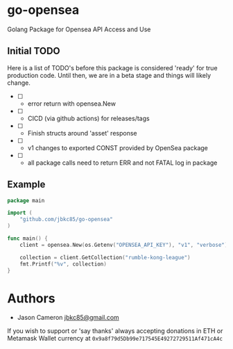 # go-opensea

Golang Package for Opensea API Access and Use

## Initial TODO

Here is a list of TODO's before this package is considered 'ready' for true production code.  Until then, we are in a beta stage and things will likely change.

* [ ] - error return with opensea.New
* [ ] - CICD (via github actions) for releases/tags
* [ ] - Finish structs around 'asset' response
* [ ] - v1 changes to exported CONST provided by OpenSea package
* [ ] - all package calls need to return ERR and not FATAL log in package

## Example

```go
package main

import (
    "github.com/jbkc85/go-opensea"
)

func main() {
    client = opensea.New(os.Getenv("OPENSEA_API_KEY"), "v1", "verbose")

    collection = client.GetCollection("rumble-kong-league")
    fmt.Printf("%v", collection)
}
```

# Authors

* Jason Cameron <jbkc85@gmail.com>

If you wish to support or 'say thanks' always accepting donations in ETH or Metamask Wallet currency at `0x9a8f79d5Db99e717545E49272729511Af471cA4c`
